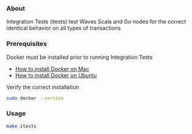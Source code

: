 ### About

Integration Tests (itests) test Waves Scala and Go nodes for the correct identical behavior on all types of transactions

### Prerequisites

Docker must be installed prior to running Integration Tests
 * [How to install Docker on Mac](https://docs.docker.com/desktop/install/mac-install/) 
 * [How to install Docker on Ubuntu](https://docs.docker.com/engine/install/ubuntu/)

Verify the correct installation
   ```sh
sudo docker --version
   ```
### Usage
   ```sh
   make itests
   ```
